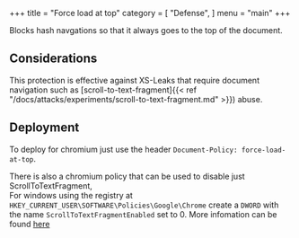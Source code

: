 +++
title = "Force load at top"
category = [
    "Defense",
]
menu = "main"
+++

Blocks hash navgations so that it always goes to the top of the document.

## Considerations

This protection is effective against XS-Leaks that require document navigation such as [scroll-to-text-fragment]{{< ref "/docs/attacks/experiments/scroll-to-text-fragment.md" >}}) abuse.

## Deployment

To deploy for chromium just use the header `Document-Policy: force-load-at-top`.

There is also a chromium policy that can be used to disable just ScrollToTextFragment,  
For windows using the registry at `HKEY_CURRENT_USER\SOFTWARE\Policies\Google\Chrome` create a `DWORD` with the name `ScrollToTextFragmentEnabled` set to 0.
More infomation can be found [here](https://chromeenterprise.google/policies/#ScrollToTextFragmentEnabled)
